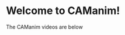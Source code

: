# Welcome to CAManim! 

The CAManim videos are below

<!-- This is a small sample book to give you a feel for how book content is
structured.
It shows off a few of the major file types, as well as some sample content.
It does not go in-depth into any particular topic - check out [the Jupyter Book documentation](https://jupyterbook.org) for more information.

Check out the content pages bundled with this sample book to see more. -->

<!-- https://mstruwig.com/posts/jupyterbook-video/ -->

<!-- <iframe src="_static\CAManim-CRV2023\main.tex" width="256" height="512"></iframe> -->

```{tableofcontents}
```


